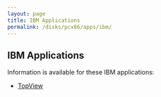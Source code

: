 ```yaml
---
layout: page
title: IBM Applications
permalink: /disks/pcx86/apps/ibm/
---
```


IBM Applications
---

Information is available for these IBM applications:

* [TopView](topview/)
